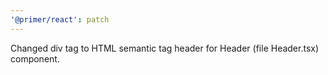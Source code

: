 ```yaml
---
'@primer/react': patch
---
```


Changed div tag to HTML semantic tag header for Header (file Header.tsx) component.

<!-- Changed components: _none_ -->
